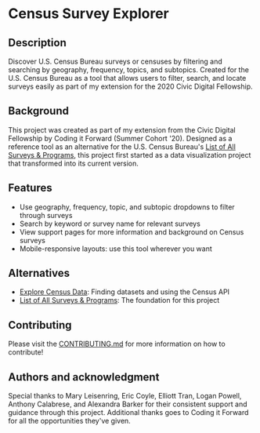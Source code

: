 # Census Survey Explorer

## Description
Discover U.S. Census Bureau surveys or censuses by filtering and searching by geography, frequency, topics, and subtopics. Created for the U.S. Census Bureau as a tool that allows users to filter, search, and locate surveys easily as part of my extension for the 2020 Civic Digital Fellowship.

## Background
This project was created as part of my extension from the Civic Digital Fellowship by Coding it Forward (Summer Cohort '20). Designed as a reference tool as an alternative for the U.S. Census Bureau's [List of All Surveys & Programs](https://www.census.gov/programs-surveys/surveys-programs.html), this project first started as a data visualization project that transformed into its current version. 

## Features
- Use geography, frequency, topic, and subtopic dropdowns to filter through surveys
- Search by keyword or survey name for relevant surveys
- View support pages for more information and background on Census surveys
- Mobile-responsive layouts: use this tool wherever you want

## Alternatives
- [Explore Census Data](https://data.census.gov/cedsci/): Finding datasets and using the Census API
- [List of All Surveys & Programs](https://www.census.gov/programs-surveys/surveys-programs.html): The foundation for this project

## Contributing
Please visit the [CONTRIBUTING.md](CONTRIBUTING.md) for more information on how to contribute!

## Authors and acknowledgment
Special thanks to Mary Leisenring, Eric Coyle, Elliott Tran, Logan Powell, Anthony Calabrese, and Alexandra Barker for their consistent support and guidance through this project. Additional thanks goes to Coding it Forward for all the opportunities they've given. 
